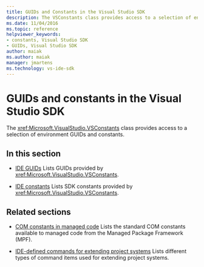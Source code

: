 ```yaml
---
title: GUIDs and Constants in the Visual Studio SDK
description: The VSConstants class provides access to a selection of environment GUIDs and constants in the Visual Studio SDK. 
ms.date: 11/04/2016
ms.topic: reference
helpviewer_keywords:
- constants, Visual Studio SDK
- GUIDs, Visual Studio SDK
author: maiak
ms.author: maiak
manager: jmartens
ms.technology: vs-ide-sdk
---
```

# GUIDs and constants in the Visual Studio SDK

The <xref:Microsoft.VisualStudio.VSConstants> class provides access to a selection of environment GUIDs and constants.

## In this section
- [IDE GUIDs](../extensibility/ide-guids.md)
 Lists GUIDs provided by <xref:Microsoft.VisualStudio.VSConstants>.

- [IDE constants](../extensibility/ide-constants.md)
 Lists SDK constants provided by <xref:Microsoft.VisualStudio.VSConstants>.

## Related sections
- [COM constants in managed code](../extensibility/com-constants-in-managed-code.md)
 Lists the standard COM constants available to managed code from the Managed Package Framework (MPF).

- [IDE-defined commands for extending project systems](../extensibility/internals/ide-defined-commands-for-extending-project-systems.md)
 Lists different types of command items used for extending project systems.
